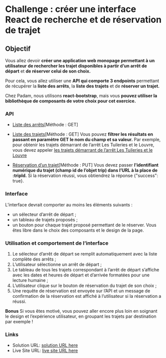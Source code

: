 # Challenge : créer une interface React de recherche et de réservation de trajet
## Objectif
Vous allez devoir **créer une application web monopage permettant à un utilisateur**
**de rechercher les trajet disponibles à partir d’un arrêt de départ** et 
**de réserver celui de son choix.**

Pour cela, vous allez utiliser une **API qui comporte 3 endpoints** permettant de récupérer la
**liste des arrêts**, la **liste des trajets** et de **réserver un trajet.**

Chez Padam, nous utilisons **react-bootstrap**, 
mais vous **pouvez utiliser la bibliothèque de composants de votre choix pour cet exercice.**
### API

- [Liste des arrêts](https://6130d11c8066ca0017fdaa97.mockapi.io/stops)[Méthode : GET]

- [Liste des trajets](https://6130d11c8066ca0017fdaa97.mockapi.io/trips)[Méthode : GET]
Vous pouvez **filtrer les résultats en passant en paramètre GET le nom du champ et sa valeur.**
Par exemple, pour obtenir les trajets démarrant de l’arrêt Les Tuileries et le Louvre,
vous devez appeler
[les trajets démarrant de l’arrêt Les Tuileries et le Louvre](https://6130d11c8066ca0017fdaa97.mockapi.io/trips?departureStop=Les%20Tuileries%20et%20le%20Louvre)

- [Réservation d’un trajet](https://6130d11c8066ca0017fdaa97.mockapi.io/book/:tripId)[Méthode : PUT]
Vous devez passer **l'identifiant numérique du trajet (champ id de l’objet trip) dans l’URL à la place de :tripId.** 
Si la réservation réussi, vous obtiendrez la réponse {"success": true}.

### Interface
L’interface devrait comporter au moins les éléments suivants :
- un sélecteur d’arrêt de départ ;
- un tableau de trajets proposés ;
- un bouton pour chaque trajet proposé permettant de le réserver. Vous êtes libre dans le choix des composants et le design de la page.
### Utilisation et comportement de l’interface
1. Le sélecteur d’arrêt de départ se remplit automatiquement avec la liste complète des arrêts ;
2. L’utilisateur sélectionne un arrêt de départ ;
3. Le tableau de tous les trajets correspondant à l’arrêt de départ s’affiche avec les dates et heures de départ et d’arrivée formatées pour une lecture humaine ;
4. L’utilisateur clique sur le bouton de réservation du trajet de son choix ;
5. Une requête de réservation est envoyée sur l’API et un message de confirmation de la réservation est affiché à l’utilisateur si la réservation a réussi.

**Bonus**
Si vous êtes motivé, vous pouvez aller encore plus loin en soignant le design et l’expérience
utilisateur, en groupant les trajets par destination par exemple !


### Links

- Solution URL: [solution URL here](https://github.com/kodjohin/padmobile)
- Live Site URL: [live site URL here](https://kodjohin.github.io/padmobile/)